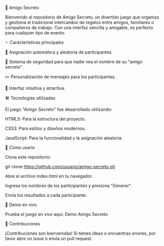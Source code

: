 🎁 Amigo Secreto

Bienvenido al repositorio de Amigo Secreto, un divertido juego que organiza y gestiona el tradicional intercambio de regalos entre amigos, familiares o compañeros de trabajo. Con una interfaz sencilla y amigable, es perfecto para cualquier tipo de evento.



✨ Características principales

🎁 Asignación automática y aleatoria de participantes.

🔐 Sistema de seguridad para que nadie vea el nombre de su "amigo secreto".

✏️ Personalización de mensajes para los participantes.

🎨 Interfaz intuitiva y atractiva.

🛠️ Tecnologías utilizadas

El juego "Amigo Secreto" fue desarrollado utilizando:

HTML5: Para la estructura del proyecto.

CSS3: Para estilos y diseños modernos.

JavaScript: Para la funcionalidad y la asignación aleatoria.

🔧 Cómo usarlo

Clona este repositorio:

git clone https://github.com/usuario/amigo-secreto.git

Abre el archivo index.html en tu navegador.

Ingresa los nombres de los participantes y presiona "Generar".

Envía los resultados a cada participante.

🔗 Demo en vivo

Prueba el juego en vivo aquí: Demo Amigo Secreto

🚀 Contribuciones

¡Contribuciones son bienvenidas! Si tienes ideas o encuentras errores, por favor abre un issue o envía un pull request.


